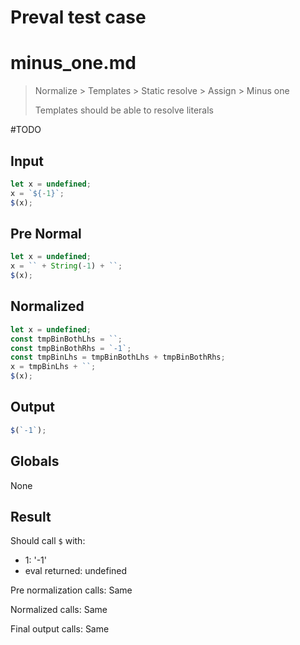 # Preval test case

# minus_one.md

> Normalize > Templates > Static resolve > Assign > Minus one
>
> Templates should be able to resolve literals

#TODO

## Input

`````js filename=intro
let x = undefined;
x = `${-1}`;
$(x);
`````

## Pre Normal

`````js filename=intro
let x = undefined;
x = `` + String(-1) + ``;
$(x);
`````

## Normalized

`````js filename=intro
let x = undefined;
const tmpBinBothLhs = ``;
const tmpBinBothRhs = `-1`;
const tmpBinLhs = tmpBinBothLhs + tmpBinBothRhs;
x = tmpBinLhs + ``;
$(x);
`````

## Output

`````js filename=intro
$(`-1`);
`````

## Globals

None

## Result

Should call `$` with:
 - 1: '-1'
 - eval returned: undefined

Pre normalization calls: Same

Normalized calls: Same

Final output calls: Same

